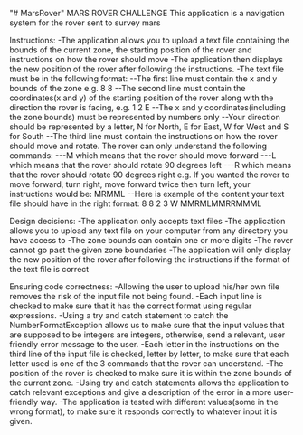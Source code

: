 "# MarsRover" 
MARS ROVER CHALLENGE
This application is a navigation system for the rover sent to survey mars

Instructions:
-The application allows you to upload a text file containing the bounds of the current zone, the starting position of the rover and instructions on how the rover should move
-The application then displays the new position of the rover after following the instructions.
-The text file must be in the following format:
 --The first line must contain the x and y bounds of the zone e.g. 8 8
 --The second line must contain the coordinates(x and y) of the starting position of the rover along with the direction the rover is facing, e.g. 1 2 E
 --The x and y coordinates(including the zone bounds) must be represented by numbers only
 --Your direction should be represented by a letter, N for North, E for East, W for West and S for South
 --The third line must contain the instructions on how the rover should move and rotate. The rover can only understand the following commands:
 ---M which means that the rover should move forward
 ---L which means that the rover should rotate 90 degrees left
 ---R which means that the rover should rotate 90 degrees right
e.g. If you wanted the rover to move forward, turn right, move forward twice then turn left, your instructions would be: MRMML
 --Here is example of the content your text file should have in the right format:
8 8
2 3 W 
MMRMLMMRRMMML


Design decisions:
-The application only accepts text files
-The application allows you to upload any text file on your computer from any directory you have access to 
-The zone bounds can contain one or more digits
-The rover cannot go past the given zone boundaries
-The application will only display the new position of the rover after following the instructions if the format of the text file is correct

Ensuring code correctness:
-Allowing the user to upload his/her own file removes the risk of the input file not being found.
-Each input line is checked to make sure that it has the correct format using regular expressions.
-Using a try and catch statement to catch the NumberFormatException allows us to make sure that the input values that are supposed to be integers are integers, otherwise, send a relevant, user friendly error message to the user.
-Each letter in the instructions on the third line of the input file is checked, letter by letter, to make sure that each letter used is one of the 3 commands that the rover can understand.
-The position of the rover is checked to make sure it is within the zone bounds of the current zone.
-Using try and catch statements allows the application to catch relevant exceptions and give a description of the error in a more user-friendly way.
-The application is tested with different values(some in the wrong format), to make sure it responds correctly to whatever input it is given.





